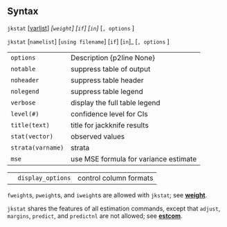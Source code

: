 ## Syntax

`jkstat`
\[[varlist](http://www.stata.com/help.cgi?varlist)\]
_\[`weight`\]_ _\[`if`\]
\[`in`\]_ \[`, options` \]

`jkstat` \[`namelist`\] \[`using filename`\] <span
class="command">\[`if`\] \[`in`\]_ \[`, options` \]

|                   |                                       |
|-------------------|---------------------------------------|
| `options`         | Description {p2line None}             |
| `notable`         | suppress table of output              |
| `noheader`        | suppress table header                 |
| `nolegend`        | suppress table legend                 |
| `verbose`         | display the full table legend         |
| `level(#)`        | confidence level for CIs              |
| `title(text)`     | title for jackknife results           |
| `stat(vector)`    | observed values                       |
| `strata(varname)` | strata                                |
| `mse`             | use MSE formula for variance estimate |

|     |                   |                        |
|-----|-------------------|------------------------|
|     | `display_options` | control column formats |

`fweight`s, `pweight`s, and `iweight`s are allowed with `jkstat`; see
[<strong>weight</strong>](http://www.stata.com/help.cgi?weight).

`jkstat` shares the features of all estimation commands, except that
`adjust`, `margins`, `predict`, and `predictnl` are not allowed; see
[<strong>estcom</strong>](http://www.stata.com/help.cgi?estcom).
